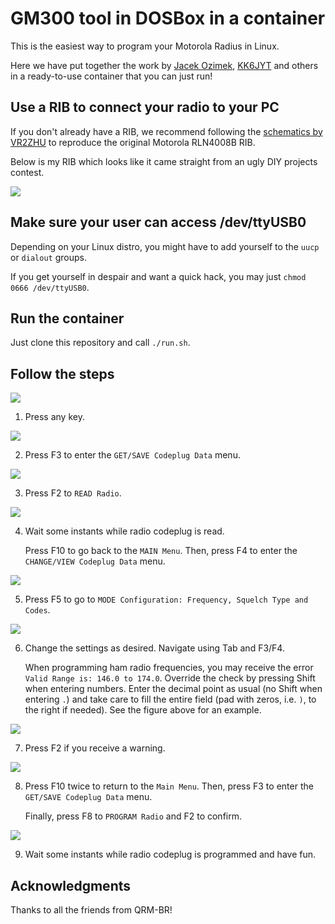 # GM300 tool in DOSBox in a container

This is the easiest way to program your Motorola Radius in Linux.

Here we have put together the work by [Jacek Ozimek](https://sourceforge.net/p/dosbox/patches/288/), [KK6JYT](https://kk6jyt.com/motorola-radius-gm300-programming/) and others in a ready-to-use container that you can just run!


## Use a RIB to connect your radio to your PC

If you don't already have a RIB, we recommend following the [schematics by VR2ZHU](http://www.hkra.org/homebrew/rib/Rib.html) to reproduce the original Motorola RLN4008B RIB.

Below is my RIB which looks like it came straight from an ugly DIY projects contest.

![](fig/rib.jpg)


## Make sure your user can access /dev/ttyUSB0

Depending on your Linux distro, you might have to add yourself to the `uucp` or `dialout` groups.

If you get yourself in despair and want a quick hack, you may just `chmod 0666 /dev/ttyUSB0`.


## Run the container

Just clone this repository and call `./run.sh`.


## Follow the steps

![](fig/screen1.png)

1. Press any key.

![](fig/screen2.png)

2. Press F3 to enter the `GET/SAVE Codeplug Data` menu.

![](fig/screen3.png)

3. Press F2 to `READ Radio`.

![](fig/screen4.png)

4. Wait some instants while radio codeplug is read.

   Press F10 to go back to the `MAIN Menu`. Then, press F4 to enter the `CHANGE/VIEW Codeplug Data` menu.

![](fig/screen5.png)

5. Press F5 to go to `MODE Configuration: Frequency, Squelch Type and Codes`.

![](fig/screen6.png)

6. Change the settings as desired. Navigate using Tab and F3/F4.

   When programming ham radio frequencies, you may receive the error `Valid Range is: 146.0 to 174.0`. Override the check by pressing Shift when entering numbers. Enter the decimal point as usual (no Shift when entering `.`) and take care to fill the entire field (pad with zeros, i.e. `)`, to the right if needed). See the figure above for an example.

![](fig/screen7.png)

7. Press F2 if you receive a warning.

![](fig/screen8.png)

8. Press F10 twice to return to the `Main Menu`. Then, press F3 to enter the `GET/SAVE Codeplug Data` menu.

   Finally, press F8 to `PROGRAM Radio` and F2 to confirm.

![](fig/screen9.png)

9. Wait some instants while radio codeplug is programmed and have fun.


## Acknowledgments

Thanks to all the friends from QRM-BR!
